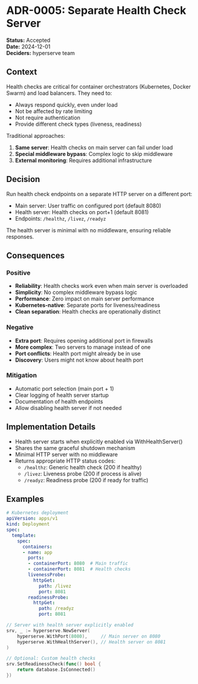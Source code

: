 # ADR-0005: Separate Health Check Server

**Status:** Accepted  
**Date:** 2024-12-01  
**Deciders:** hyperserve team  

## Context

Health checks are critical for container orchestrators (Kubernetes, Docker Swarm) and load balancers. They need to:
- Always respond quickly, even under load
- Not be affected by rate limiting
- Not require authentication
- Provide different check types (liveness, readiness)

Traditional approaches:
1. **Same server**: Health checks on main server can fail under load
2. **Special middleware bypass**: Complex logic to skip middleware
3. **External monitoring**: Requires additional infrastructure

## Decision

Run health check endpoints on a separate HTTP server on a different port:
- Main server: User traffic on configured port (default 8080)
- Health server: Health checks on port+1 (default 8081)
- Endpoints: `/healthz`, `/livez`, `/readyz`

The health server is minimal with no middleware, ensuring reliable responses.

## Consequences

### Positive
- **Reliability**: Health checks work even when main server is overloaded
- **Simplicity**: No complex middleware bypass logic
- **Performance**: Zero impact on main server performance
- **Kubernetes-native**: Separate ports for liveness/readiness
- **Clean separation**: Health checks are operationally distinct

### Negative
- **Extra port**: Requires opening additional port in firewalls
- **More complex**: Two servers to manage instead of one
- **Port conflicts**: Health port might already be in use
- **Discovery**: Users might not know about health port

### Mitigation
- Automatic port selection (main port + 1)
- Clear logging of health server startup
- Documentation of health endpoints
- Allow disabling health server if not needed

## Implementation Details

- Health server starts when explicitly enabled via WithHealthServer()
- Shares the same graceful shutdown mechanism
- Minimal HTTP server with no middleware
- Returns appropriate HTTP status codes:
  - `/healthz`: Generic health check (200 if healthy)
  - `/livez`: Liveness probe (200 if process is alive)
  - `/readyz`: Readiness probe (200 if ready for traffic)

## Examples

```yaml
# Kubernetes deployment
apiVersion: apps/v1
kind: Deployment
spec:
  template:
    spec:
      containers:
      - name: app
        ports:
        - containerPort: 8080  # Main traffic
        - containerPort: 8081  # Health checks
        livenessProbe:
          httpGet:
            path: /livez
            port: 8081
        readinessProbe:
          httpGet:
            path: /readyz
            port: 8081
```

```go
// Server with health server explicitly enabled
srv, _ := hyperserve.NewServer(
    hyperserve.WithPort(8080),     // Main server on 8080
    hyperserve.WithHealthServer(), // Health server on 8081
)

// Optional: Custom health checks
srv.SetReadinessCheck(func() bool {
    return database.IsConnected()
})
```